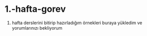 # 1.-hafta-gorev
1. hafta derslerini bitirip hazırladığım örnekleri buraya yükledim ve yorumlarınızı bekliyorum 
